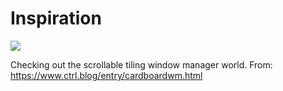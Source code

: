 # Inspiration

![](https://db-feed.s3.us-east-1.amazonaws.com/next-s3-uploads/79220cc0-d85a-4e03-ab83-abb9f7a08a25/shotwin-2023-01-18_09-10-11.png)

Checking out the scrollable tiling window manager world.
From: https://www.ctrl.blog/entry/cardboardwm.html